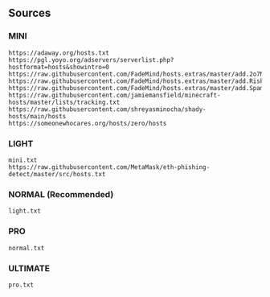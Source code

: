 ## Sources

### MINI

```
https://adaway.org/hosts.txt
https://pgl.yoyo.org/adservers/serverlist.php?hostformat=hosts&showintro=0
https://raw.githubusercontent.com/FadeMind/hosts.extras/master/add.2o7Net/hosts
https://raw.githubusercontent.com/FadeMind/hosts.extras/master/add.Risk/hosts
https://raw.githubusercontent.com/FadeMind/hosts.extras/master/add.Spam/hosts
https://raw.githubusercontent.com/jamiemansfield/minecraft-hosts/master/lists/tracking.txt
https://raw.githubusercontent.com/shreyasminocha/shady-hosts/main/hosts
https://someonewhocares.org/hosts/zero/hosts
```

### LIGHT

```
mini.txt
https://raw.githubusercontent.com/MetaMask/eth-phishing-detect/master/src/hosts.txt
```


### NORMAL (Recommended)

```
light.txt
```

### PRO

```
normal.txt
```

### ULTIMATE

```
pro.txt
```
